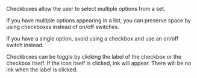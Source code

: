 Checkboxes allow the user to select multiple options from a set.

If you have multiple options appearing in a list, you can preserve space by using
checkboxes instead of on/off switches.

If you have a single option, avoid using a checkbox and use an on/off switch instead.

Checkboxes can be toggle by clicking the label of the checkbox or the checkbox itself.
If the icon itself is clicked, ink will appear. There will be no ink when the label
is clicked.
